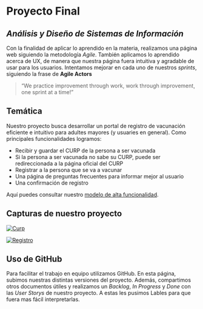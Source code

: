 # Proyecto Final
## _Análisis y Diseño de Sistemas de Información_


Con la finalidad de aplicar lo aprendido en la materia, realizamos una página web siguiendo la metodología _Agile_. También aplicamos lo aprendido acerca de UX, de manera que nuestra página fuera intuitiva y agradable de usar para los usuarios. 
Intentamos mejorar en cada uno de nuestros _sprints_, siguiendo la frase de **Agile Actors**
>“We practice improvement through work,
>work through improvement, one sprint at a time!”
## Temática
Nuestro proyecto busca desarrollar un portal de registro de vacunación eficiente e intuitivo para adultes mayores (y usuaries en general). Como principales funcionalidades logramos: 

- Recibir y guardar el CURP de la persona a ser vacunada
- Si la persona a ser vacunada no sabe su CURP, puede ser redireccionada a la página oficial del CURP
- Registrar a la persona que se va a vacunar 
- Una página de preguntas frecuentes para informar mejor al usuario 
- Una confirmación de registro 

Aquí puedes consultar nuestro [modelo de alta funcionalidad](https://www.figma.com/file/OAszkwJaOKu6IfdBCcaX8e/Untitled?node-id=0%3A1).

## Capturas de nuestro proyecto

[![Curp](https://drive.google.com/uc?export=view&id=1bEhQahfqKZc2gcup3demie7fhU3I_nA0)](https://drive.google.com/uc?export=view&id=1bEhQahfqKZc2gcup3demie7fhU3I_nA0)

[![Registro](https://drive.google.com/uc?export=view&id=1J8qOcBRMGWt69W8wwODUNGPsu09-kbzV)](https://drive.google.com/uc?export=view&id=1J8qOcBRMGWt69W8wwODUNGPsu09-kbzV)




## Uso de GitHub

Para facilitar el trabajo en equipo utilizamos GitHub. En esta página, subimos nuestras distintas versiones del proyecto. Además, compartimos otros documentos útiles y realizamos un _Backlog_, _In Progress_ y _Done_ con las _User Storys_ de nuestro proyecto. A estas les pusimos Lables para que fuera mas fácil interpretarlas. 

